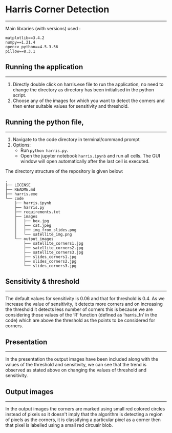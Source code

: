 # Harris Corner Detection
***

Main libraries (with versions) used :
```
matplotlib==3.4.2
numpy==1.21.4
opencv_python==4.5.3.56
pillow==8.3.1
```
## Running the application
---
1. Directly double click on harris.exe file to run the application, no need to change the directory as directory has been initialised in the python script.
2. Choose any of the images for which you want to detect the corners and then enter suitable values for sensitivity and threshold.

## Running the python file, 
---
1. Navigate to the code directory in terminal/command prompt
2. Options: 
   * Run `python harris.py`.
   * Open the jupyter notebook `harris.ipynb` and run all cells. The GUI window will open automatically after the last cell is executed.

The directory structure of the repository is given below:

```
.
├── LICENSE
├── README.md
├── harris.exe
└── code
    ├── harris.ipynb
    ├── harris.py
    ├── requirements.txt
    ├── images
    │   ├── box.jpg
    │   ├── cat.jpeg
    │   ├── img_from_slides.png
    │   └── satellite_img.png
    └── output_images
        ├── satellite_corners1.jpg
        ├── satellite_corners2.jpg
        ├── satellite_corners3.jpg
        ├── slides_corners1.jpg
        ├── slides_corners2.jpg
        └── slides_corners3.jpg
```
## Sensitivity & threshold
---
The default values for sensitivity is 0.06 and that for threshold is 0.4.
As we increase the value of sensitivity, it detects more corners and on increasing the threshold it detects less number of corners this is because we are considering those values of the ‘R’ function (defined as ‘harris_fn’ in the code) which are above the threshold as the points to be considered for corners.

## Presentation
---
In the presentation the output images have been included along with the values of the threshold and sensitivity, we can see that the trend is observed as stated above on changing the values of threshold and sensitivity.

## Output images
---
In the output images the corners are marked using small red colored circles instead of pixels so it doesn't imply that the algorithm is detecting a region of pixels as the corners, it is classifying a particular pixel as a corner then that pixel is labelled using a small red circualr blob.